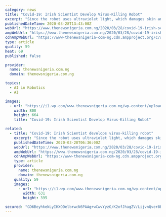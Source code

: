 ```yaml
---
category: news
title: "Covid-19: Irish Scientist Develop Virus-Killing Robot"
excerpt: "Since the robot uses ultraviolet light, which damages skin and eyes, it has a number of safety features to protect those who use it. For instance, it uses artificial intelligence to automatically shut down if a human automatically steps in front of it. Akara Robotics has been examining the sterilization properties of UV light for the best part ..."
publishedDateTime: 2020-03-28T13:43:00Z
webUrl: "https://www.thenewsnigeria.com.ng/2020/03/28/covid-19-irish-scientist-develop-virus-killing-robot/"
ampWebUrl: "https://www.thenewsnigeria.com.ng/2020/03/28/covid-19-irish-scientist-develop-virus-killing-robot/amp/"
cdnAmpWebUrl: "https://www-thenewsnigeria-com-ng.cdn.ampproject.org/c/s/www.thenewsnigeria.com.ng/2020/03/28/covid-19-irish-scientist-develop-virus-killing-robot/amp/"
type: article
quality: 59
heat: 69
published: false

provider:
  name: thenewsnigeria.com.ng
  domain: thenewsnigeria.com.ng

topics:
  - AI in Robotics
  - AI

images:
  - url: "https://i1.wp.com/www.thenewsnigeria.com.ng/wp-content/uploads/2020/03/The-virus-killing-robot2.jpeg?fit=800%2C664&ssl=1"
    width: 800
    height: 664
    title: "Covid-19: Irish Scientist Develop Virus-Killing Robot"

related:
  - title: "Covid-19: Irish Scientist develops virus-killing robot"
    excerpt: "Since the robot uses ultraviolet light, which damages skin and eyes, it has a number of safety features to protect those who use it. For instance, it uses artificial intelligence to automatically shut down if a human automatically steps in front of it. Akara Robotics has been examining the sterilization properties of UV light for the best part ..."
    publishedDateTime: 2020-03-28T06:36:00Z
    webUrl: "https://www.thenewsnigeria.com.ng/2020/03/28/covid-19-irish-scientist-develops-virus-killing-robot/"
    ampWebUrl: "https://www.thenewsnigeria.com.ng/2020/03/28/covid-19-irish-scientist-develops-virus-killing-robot/amp/"
    cdnAmpWebUrl: "https://www-thenewsnigeria-com-ng.cdn.ampproject.org/c/s/www.thenewsnigeria.com.ng/2020/03/28/covid-19-irish-scientist-develops-virus-killing-robot/amp/"
    type: article
    provider:
      name: thenewsnigeria.com.ng
      domain: thenewsnigeria.com.ng
    quality: 59
    images:
      - url: "https://i1.wp.com/www.thenewsnigeria.com.ng/wp-content/uploads/2020/03/Coronavirus-cell.jpg?fit=631%2C395&ssl=1"
        width: 631
        height: 395

secured: "GD6BeyhkekLyIHXODelbrwcN6PAAg+wCwvYyzO/K2ofJhagZV/LijvnQver8ErCVIpI6+9gZWvteve+TgrJh8fBejJT0mESxpseeJ5oQnz7UYMIhSaQxyhi2HylmIO1OZkPBGVUcmIsbHVc/K9CcWiux8srUEn3hDSDJ2heMSDgVYaMrnSmEleqm7tveT4bw98X0oOWyrXNkqcT9KeuanDTAAIlqlj4HTIFB6fsuyJ2hS+oEvaQxT1AXlHJHM8Rvbvt8swexV0RwJh/3Pwncqf8YRo2u0TqFGxfnkJg5HR5hwBno/eo1Cn4J/ma7hbrDjKeHDAtQfDMDD4iQz22q96KtJ45u719B5TXRekvbumSr0WJvlCeNLDuSCOEm/qIzUSrcTVypaeRkFJcEKOe07RNS26AdDDLuO6sVKNlxYHyzWGuRIJu8xM2TcYI9j+ZAxj6+neo8gU6stW+pPl7+AFy2DGiBAurLQHJMG3aWev8=;LXPDv2foC/HFDMvGbsgmwg=="
---
```


